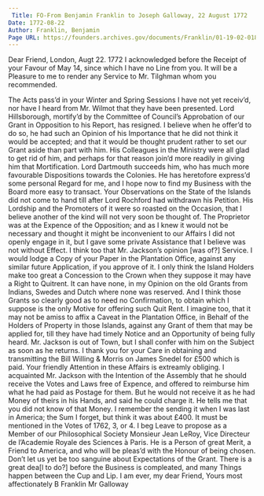 ```yaml
---
 Title: FO-From Benjamin Franklin to Joseph Galloway, 22 August 1772
Date: 1772-08-22
Author: Franklin, Benjamin
Page URL: https://founders.archives.gov/documents/Franklin/01-19-02-0180
---
```


Dear Friend,
London, Augt 22. 1772
I acknowledged before the Receipt of your Favour of May 14, since which I have no Line from you. It will be a Pleasure to me to render any Service to Mr. Tilghman whom you recommended.

The Acts pass’d in your Winter and Spring Sessions I have not yet receiv’d, nor have I heard from Mr. Wilmot that they have been presented.
Lord Hillsborough, mortify’d by the Committee of Council’s Approbation of our Grant in Opposition to his Report, has resigned. I believe when he offer’d to do so, he had such an Opinion of his Importance that he did not think it would be accepted; and that it would be thought prudent rather to set our Grant aside than part with him. His Colleagues in the Ministry were all glad to get rid of him, and perhaps for that reason join’d more readily in giving him that Mortification. Lord Dartmouth succeeds him, who has much more favourable Dispositions towards the Colonies. He has heretofore express’d some personal Regard for me, and I hope now to find my Business with the Board more easy to transact.
Your Observations on the State of the Islands did not come to hand till after Lord Rochford had withdrawn his Petition. His Lordship and the Promoters of it were so roasted on the Occasion, that I believe another of the kind will not very soon be thought of. The Proprietor was at the Expence of the Opposition; and as I knew it would not be necessary and thought it might be inconvenient to our Affairs I did not openly engage in it, but I gave some private Assistance that I believe was not without Effect. I think too that Mr. Jackson’s opinion [was of?] Service. I would lodge a Copy of your Paper in the Plantation Office, against any similar future Application, if you approve of it. I only think the Island Holders make too great a Concession to the Crown when they suppose it may have a Right to Quitrent. It can have none, in my Opinion on the old Grants from Indians, Swedes and Dutch where none was reserved. And I think those Grants so clearly good as to need no Confirmation, to obtain which I suppose is the only Motive for offering such Quit Rent. I imagine too, that it may not be amiss to affix a Caveat in the Plantation Office, in Behalf of the Holders of Property in those Islands, against any Grant of them that may be applied for, till they have had timely Notice and an Opportunity of being fully heard. Mr. Jackson is out of Town, but I shall confer with him on the Subject as soon as he returns.
I thank you for your Care in obtaining and transmitting the Bill Willing & Morris on James Snedel for £500 which is paid. Your friendly Attention in these Affairs is extreamly obliging.
I acquainted Mr. Jackson with the Intention of the Assembly that he should receive the Votes and Laws free of Expence, and offered to reimburse him what he had paid as Postage for them. But he would not receive it as he had Money of theirs in his Hands, and said he could charge it. He tells me that you did not know of that Money. I remember the sending it when I was last in America; the Sum I forget, but think it was about £400. It must be mentioned in the Votes of 1762, 3, or 4.
I beg Leave to propose as a Member of our Philosophical Society Monsieur Jean LeRoy, Vice Directeur de l’Academie Royale des Sciences à Paris. He is a Person of great Merit, a Friend to America, and who will be pleas’d with the Honour of being chosen.
Don’t let us yet be too sanguine about Expectations of the Grant. There is a great dea[l to do?] before the Business is compleated, and many Things happen between the Cup and Lip. I am ever, my dear Friend, Yours most affectionately
B Franklin
Mr Galloway

